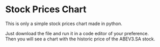 # Stock Prices Chart
This is only a simple stock prices chart made in python.

Just download the file and run it in a code editor of your preference. 
<br/>
Then you will see a chart with the historic price of the ABEV3.SA stock.
